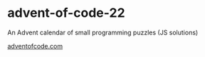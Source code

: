 # advent-of-code-22
An Advent calendar of small programming puzzles (JS solutions)

[adventofcode.com](https://adventofcode.com/)
